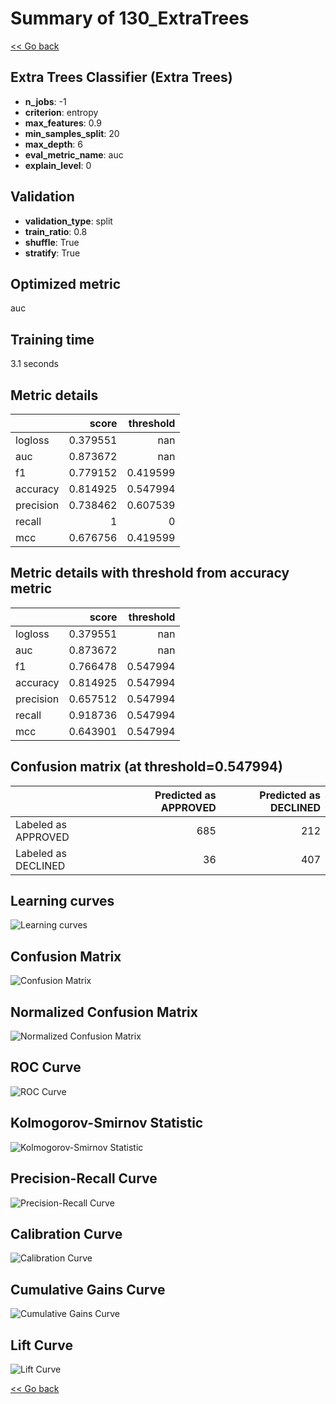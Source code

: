 # Summary of 130_ExtraTrees

[<< Go back](../README.md)


## Extra Trees Classifier (Extra Trees)
- **n_jobs**: -1
- **criterion**: entropy
- **max_features**: 0.9
- **min_samples_split**: 20
- **max_depth**: 6
- **eval_metric_name**: auc
- **explain_level**: 0

## Validation
 - **validation_type**: split
 - **train_ratio**: 0.8
 - **shuffle**: True
 - **stratify**: True

## Optimized metric
auc

## Training time

3.1 seconds

## Metric details
|           |    score |   threshold |
|:----------|---------:|------------:|
| logloss   | 0.379551 |  nan        |
| auc       | 0.873672 |  nan        |
| f1        | 0.779152 |    0.419599 |
| accuracy  | 0.814925 |    0.547994 |
| precision | 0.738462 |    0.607539 |
| recall    | 1        |    0        |
| mcc       | 0.676756 |    0.419599 |


## Metric details with threshold from accuracy metric
|           |    score |   threshold |
|:----------|---------:|------------:|
| logloss   | 0.379551 |  nan        |
| auc       | 0.873672 |  nan        |
| f1        | 0.766478 |    0.547994 |
| accuracy  | 0.814925 |    0.547994 |
| precision | 0.657512 |    0.547994 |
| recall    | 0.918736 |    0.547994 |
| mcc       | 0.643901 |    0.547994 |


## Confusion matrix (at threshold=0.547994)
|                     |   Predicted as APPROVED |   Predicted as DECLINED |
|:--------------------|------------------------:|------------------------:|
| Labeled as APPROVED |                     685 |                     212 |
| Labeled as DECLINED |                      36 |                     407 |

## Learning curves
![Learning curves](learning_curves.png)
## Confusion Matrix

![Confusion Matrix](confusion_matrix.png)


## Normalized Confusion Matrix

![Normalized Confusion Matrix](confusion_matrix_normalized.png)


## ROC Curve

![ROC Curve](roc_curve.png)


## Kolmogorov-Smirnov Statistic

![Kolmogorov-Smirnov Statistic](ks_statistic.png)


## Precision-Recall Curve

![Precision-Recall Curve](precision_recall_curve.png)


## Calibration Curve

![Calibration Curve](calibration_curve_curve.png)


## Cumulative Gains Curve

![Cumulative Gains Curve](cumulative_gains_curve.png)


## Lift Curve

![Lift Curve](lift_curve.png)



[<< Go back](../README.md)

